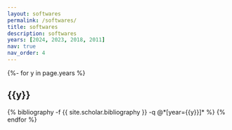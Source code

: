 ```yaml
---
layout: softwares
permalink: /softwares/
title: softwares
description: softwares
years: [2024, 2023, 2018, 2011]
nav: true
nav_order: 4
---
```

<!-- _pages/publications.md -->

<!-- <p>An up-to-date list is available on <a href="https://scholar.google.com/citations?user=qNk6tgcAAAAJ" target="_blank" rel="noopener noreferrer">Google Scholar</a>.</p> -->

<div class="publications">

{%- for y in page.years %}
  <h2 class="year">{{y}}</h2>
  {% bibliography -f {{ site.scholar.bibliography }} -q @*[year={{y}}]* %}
{% endfor %}

</div>
